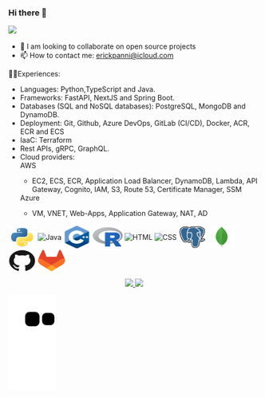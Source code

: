 ### Hi there 👋

<a href="https://www.linkedin.com/in/erickpanni" target="_blank"><img src="https://img.shields.io/badge/-LinkedIn-%230077B5?style=for-the-badge&logo=linkedin&logoColor=white" target="_blank"></a>

- 👯 I am looking to collaborate on open source projects
- 📫 How to contact me: erickpanni@icloud.com

👨‍💻Experiences:
<ul>
  <li>Languages: Python,TypeScript and Java.</li>
  <li>Frameworks: FastAPI, NextJS and Spring Boot.</li>
  <li>Databases (SQL and NoSQL databases): PostgreSQL, MongoDB and DynamoDB.</li>
  <li>Deployment: Git, Github, Azure DevOps, GitLab (CI/CD), Docker, ACR, ECR and ECS </li>
  <li>IaaC: Terraform </li>
  <li>Rest APIs, gRPC, GraphQL.</li>
  <li>Cloud providers: </li>
  AWS
   <ul>
      <li>EC2, ECS, ECR, Application Load Balancer, DynamoDB, Lambda, API Gateway, Cognito, IAM, S3, Route 53, Certificate Manager, SSM</li>
   </ul>
  Azure
    <ul>
      <li>VM, VNET, Web-Apps, Application Gateway, NAT, AD</li>
    </ul>
</ul>
<p><img align="center" alt="Python" height="45" width="55" src="https://github.com/devicons/devicon/blob/master/icons/python/python-original.svg">
<img align="center" alt="Java" height="50" width="60" src="https://cdn.jsdelivr.net/gh/devicons/devicon/icons/java/java-original-wordmark.svg">
<img align="center" alt="C++" height="45" width="55" src="https://github.com/devicons/devicon/blob/master/icons/cplusplus/cplusplus-original.svg">
<img align="center" alt="R" height="50" width="60" src="https://github.com/devicons/devicon/blob/master/icons/r/r-original.svg">
<img align="center" alt="HTML" height="45" width="55" src="https://cdn.jsdelivr.net/gh/devicons/devicon/icons/html5/html5-plain-wordmark.svg">
<img align="center" alt="CSS" height="45" width="55" src="https://cdn.jsdelivr.net/gh/devicons/devicon/icons/css3/css3-plain-wordmark.svg">
<img align="center" alt="Postgree" height="45" width="55" src="https://github.com/devicons/devicon/blob/master/icons/postgresql/postgresql-original.svg">
<img align="center" alt="Mongo" height="45" width="55" src="https://github.com/devicons/devicon/blob/master/icons/mongodb/mongodb-original.svg">
<img align="center" alt="Github" height="45" width="55" src="https://github.com/devicons/devicon/blob/master/icons/github/github-original.svg">
<img align="center" alt="Gitlab" height="45" width="55" src="https://github.com/devicons/devicon/blob/master/icons/gitlab/gitlab-original.svg"></p>
<div align="center">

<a href="https://github.com/EPanni">

  <img height="140" src="https://github-readme-stats-sigma-five.vercel.app/api?username=EPanni&show_icons=true&theme=onedark&include_all_commits=true&count_private=true"/>
  
  <img height="140em" src="https://github-readme-stats.vercel.app/api/top-langs/?username=EPanni&layout=compact&langs_count=8&theme=onedark&show_icons=true&count_private=true"/>
          
</div>

![Snake animation](https://github.com/EPanni/EPanni/blob/output/github-contribution-grid-snake.svg)
